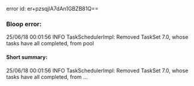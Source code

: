 error id: er+pzsqjlA7dAn1GBZB81Q==
### Bloop error:

25/06/18 00:01:56 INFO TaskSchedulerImpl: Removed TaskSet 7.0, whose tasks have all completed, from pool
#### Short summary: 

25/06/18 00:01:56 INFO TaskSchedulerImpl: Removed TaskSet 7.0, whose tasks have all completed, from ...